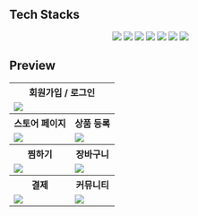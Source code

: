 ## Tech Stacks
<div style="margin: 0 auto; text-align: center;" align= "center">
    <img src="https://img.shields.io/badge/Javascript-F7DF1E?style=for-the-badge&logo=Javascript&logoColor=white">
    <img src="https://img.shields.io/badge/React-61DAFB?style=for-the-badge&logo=React&logoColor=white">
    <img src="https://img.shields.io/badge/Vite-646CFF?style=for-the-badge&logo=Vite&logoColor=white">
    <img src="https://img.shields.io/badge/nodejs-339933?style=for-the-badge&logo=nodedotjs&logoColor=white">
    <img src="https://img.shields.io/badge/Express-000000?style=for-the-badge&logo=Express&logoColor=white">
    <img src="https://img.shields.io/badge/tailwindcss-06B6D4?style=for-the-badge&logo=tailwindcss&logoColor=white">
    <img src="https://img.shields.io/badge/visualstudio-5C2D91?style=for-the-badge&logo=visualstudio&logoColor=white">
</div>


## Preview

<html>
<table>
  <tr>
    <th colspan="2">
      회원가입 / 로그인
    </th>
  </tr>
  <tr>
    <td colspan="2" style="align-items:center">
     <img src="https://github.com/45183/Pluppy/assets/97267651/7a43a236-31d8-4b7b-970b-d819b91dc7a4" />
    </td>
   </tr> 
  <tr>
    <th>
        스토어 페이지
    </th>
    <th>
      상품 등록
    </th>
  </tr>
  <tr>
    <td>
     <img src="https://github.com/45183/Pluppy/assets/97267651/2458d9e9-6841-4748-a645-640726c2be2f" />
    </td>
    <td>
     <img src="https://github.com/45183/Pluppy/assets/97267651/0ab92ac8-f066-480f-9b61-a98bd7025150" />
    </td>
   </tr>
  <tr>
    <th>
      찜하기
    </th>
    <th>
      장바구니
    </th>
  </tr>
  <tr>
    <td>
     <img src="https://github.com/45183/Pluppy/assets/97267651/14bb696f-fbf9-4ea4-83ed-6d23b6fa8341" />
    </td>
    <td>
     <img src="https://github.com/45183/Pluppy/assets/97267651/a082e7c5-aaa8-446c-a252-e0f42df2bc6d" />
    </td>
  </tr>
  <tr>
    <th>
      결제
    </th>
    <th>
      커뮤니티
    </th>
  </tr>
  <tr>
    <td>
     <img src="https://github.com/45183/Pluppy/assets/97267651/72ee188f-28ed-4713-a0d0-56b71a4c4982" />
    </td>
    <td>
     <img src="https://github.com/45183/Pluppy/assets/97267651/da8cf164-6c5d-47a4-9d63-52cfde32528d" />
    </td>
  </tr>
</table>
</html>
